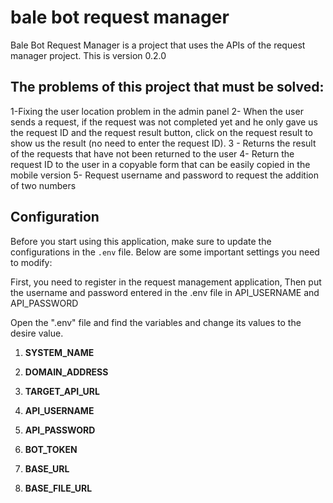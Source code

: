 # bale bot request manager 
Bale Bot Request Manager is a project that uses the APIs of the request manager project.
This is version 0.2.0


## The problems of this project that must be solved:
1-Fixing the user location problem in the admin panel
2- When the user sends a request, if the request was not completed yet and he only gave us the request ID and the request result button, click on the request result to show us the result (no need to enter the request ID).
3 - Returns the result of the requests that have not been returned to the user
4- Return the request ID to the user in a copyable form that can be easily copied in the mobile version
5- Request username and password to request the addition of two numbers

## Configuration
Before you start using this application, make sure to update the configurations in the `.env` file. Below are some important settings you need to modify:

First, you need to register in the request management application, Then put the username and password entered in the .env file in API_USERNAME and API_PASSWORD

Open the ".env" file and find the variables and change its values to the desire value.

1. **SYSTEM_NAME**

2. **DOMAIN_ADDRESS**

3. **TARGET_API_URL**

4. **API_USERNAME**

5. **API_PASSWORD**

6. **BOT_TOKEN**

7. **BASE_URL**

8. **BASE_FILE_URL**